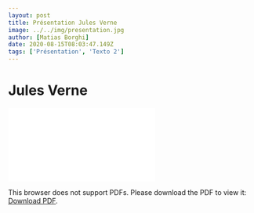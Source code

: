 ```yaml
---
layout: post
title: Présentation Jules Verne
image: ../../img/presentation.jpg
author: [Matias Borghi]
date: 2020-08-15T08:03:47.149Z
tags: ['Présentation', 'Texto 2']
---
```


# Jules Verne

<object data="./Jules_Verne.pdf" type="application/pdf" width="700px" height="700px">
    <embed src="./Jules_Verne.pdf">
        <p>This browser does not support PDFs. Please download the PDF to view it: <a href="./Jules_Verne.pdf">Download PDF</a>.</p>
    </embed>
</object>

